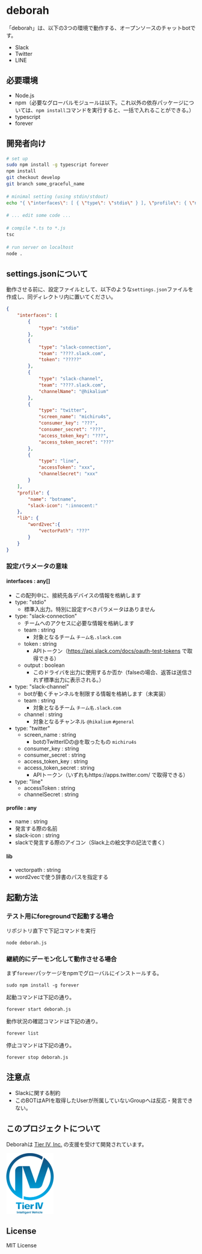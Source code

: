 # deborah

「deborah」は、以下の3つの環境で動作する、オープンソースのチャットbotです。
- Slack
- Twitter
- LINE

## 必要環境
* Node.js
* npm（必要なグローバルモジュールは以下。これ以外の依存パッケージについては、``npm install``コマンドを実行すると、一括で入れることができる。）
 * typescript
 * forever

## 開発者向け
```bash
# set up
sudo npm install -g typescript forever
npm install
git checkout develop
git branch some_graceful_name

# minimal setting (using stdin/stdout)
echo "{ \"interfaces\": [ { \"type\": \"stdio\" } ], \"profile\": { \"name\": \"botname\", \"slack-icon\": \":innocent:\" } }" > settings.json

# ... edit some code ...

# compile *.ts to *.js
tsc

# run server on localhost
node .

```

## settings.jsonについて
動作させる前に、設定ファイルとして、以下のような`settings.json`ファイルを作成し、同ディレクトリ内に置いてください。 

```JSON
{
	"interfaces": [
		{
			"type": "stdio"
		},
		{
			"type": "slack-connection",
			"team": "????.slack.com",
			"token": "?????"
		},
		{
			"type": "slack-channel",
			"team": "????.slack.com",
			"channelName": "@hikalium"
		},
		{
			"type": "twitter",
			"screen_name": "michiru4s",
            "consumer_key": "???",
            "consumer_secret": "???",
            "access_token_key": "???",
            "access_token_secret": "???"
		},
		{
			"type": "line",
			"accessToken": "xxx",
			"channelSecret": "xxx"
		}
	],
	"profile": {
		"name": "botname",
		"slack-icon": ":innocent:"
	},
	"lib": {
		"word2vec":{
			"vectorPath": "???"
		}
	}
}
```

### 設定パラメータの意味
#### interfaces : any[]
* この配列中に、接続先各デバイスの情報を格納します
* type: "stdio"
	* 標準入出力。特別に設定すべきパラメータはありません
* type: "slack-connection"
	* チームへのアクセスに必要な情報を格納します
	* team : string
		* 対象となるチーム `チーム名.slack.com`
	* token : string
		* APIトークン（https://api.slack.com/docs/oauth-test-tokens で取得できる）
	* output : boolean
		* このドライバを出力に使用するか否か（falseの場合、返答は送信されず標準出力に表示される。）
* type: "slack-channel"
	* botが動くチャンネルを制限する情報を格納します（未実装）
	* team : string
		* 対象となるチーム `チーム名.slack.com`
	* channel : string
		* 対象となるチャンネル `@hikalium` `#general`
* type: "twitter"
	* screen_name : string
		* botのTwitterIDの@を取ったもの `michiru4s`
	* consumer_key : string
	* consumer_secret : string
	* access\_token\_key : string
	* access\_token\_secret : string
		* APIトークン（いずれもhttps://apps.twitter.com/ で取得できる）
* type: "line"
	* accessToken : string
	* channelSecret : string

#### profile : any
* name : string
 * 発言する際の名前
* slack-icon : string
 * slackで発言する際のアイコン（Slack上の絵文字の記法で書く）
 
#### lib
 * vectorpath : string
 * word2vecで使う辞書のパスを指定する

## 起動方法

### テスト用にforegroundで起動する場合

リポジトリ直下で下記コマンドを実行
```Shell
node deborah.js
```

### 継続的にデーモン化して動作させる場合

まず`forever`パッケージをnpmでグローバルにインストールする。
```Shell
sudo npm install -g forever
```

起動コマンドは下記の通り。
```Shell
forever start deborah.js
```

動作状況の確認コマンドは下記の通り。
```Shell
forever list
```

停止コマンドは下記の通り。
```Shell
forever stop deborah.js
```

## 注意点
- Slackに関する制約
 - このBOTはAPIを取得したUserが所属していないGroupへは反応・発言できない。

## このプロジェクトについて
Deborahは [Tier IV, Inc.](http://tier4.jp/) の支援を受けて開発されています。

<a href="http://tier4.jp/"><img src="./docs/imgs/Tier_IV_logo_2.png" width="25%"></a>

## License
MIT License
